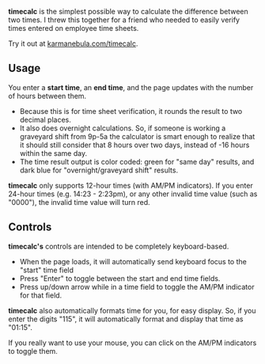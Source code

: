 
**timecalc** is the simplest possible way to calculate the difference between two times. I threw this together for a friend who needed to easily verify times entered on employee time sheets. 

Try it out at [karmanebula.com/timecalc](http://karmanebula.com/timecalc).

Usage
-----

You enter a **start time**, an **end time**, and the page updates with the number of hours between them.

- Because this is for time sheet verification, it rounds the result to two decimal places.
- It also does overnight calculations. So, if someone is working a graveyard shift from 9p-5a the calculator is smart enough to realize that it should still consider that 8 hours over two days, instead of -16 hours within the same day.
- The time result output is color coded: green for "same day" results, and dark blue for "overnight/graveyard shift" results.

**timecalc** only supports 12-hour times (with AM/PM indicators). If you enter 24-hour times (e.g. 14:23 - 2:23pm), or any other invalid time value (such as "0000"), the invalid time value will turn red.

Controls
--------

**timecalc's** controls are intended to be completely keyboard-based.

- When the page loads, it will automatically send keyboard focus to the "start" time field
- Press "Enter" to toggle between the start and end time fields.
- Press up/down arrow while in a time field to toggle the AM/PM indicator for that field.

**timecalc** also automatically formats time for you, for easy display. So, if you enter the digits "115", it will automatically format and display that time as "01:15".

If you really want to use your mouse, you can click on the AM/PM indicators to toggle them.